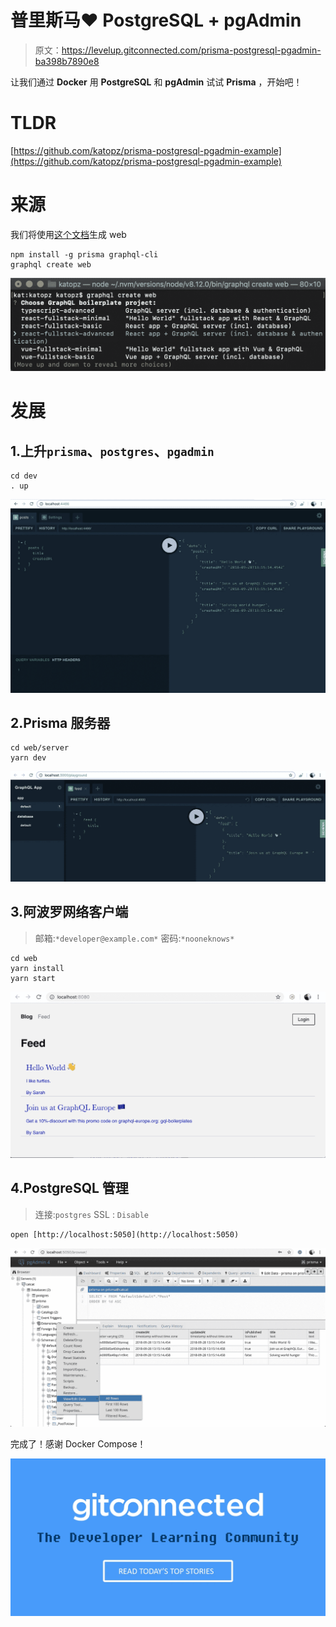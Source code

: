 # 普里斯马❤ PostgreSQL + pgAdmin

> 原文：<https://levelup.gitconnected.com/prisma-postgresql-pgadmin-ba398b7890e8>

让我们通过 **Docker** 用 **PostgreSQL** 和 **pgAdmin** 试试 **Prisma** ，开始吧！

# **TLDR**

[https://github.com/katopz/prisma-postgresql-pgadmin-example](https://github.com/katopz/prisma-postgresql-pgadmin-example)

# 来源

我们将使用[这个文档](https://www.prisma.io/docs/tutorials/bootstrapping-boilerplates/react-(fullstack)-tijghei9go/)生成 web

```
npm install -g prisma graphql-cli
graphql create web
```

![](img/bec43b17bcc2f90b1d97a9241b8a3624.png)

# 发展

## 1.上升`prisma`、`postgres`、`pgadmin`

```
cd dev
. up
```

![](img/78b5747d062888cc194cce6aea52349e.png)

## 2.Prisma 服务器

```
cd web/server
yarn dev
```

![](img/474218927edfcbe8a58b8b7ec6c1ed01.png)

## 3.阿波罗网络客户端

> 邮箱:`*developer@example.com*` 密码:`*nooneknows*`

```
cd web
yarn install
yarn start
```

![](img/1bd996bbc9eb9f7e1d055e1aba3c3de8.png)

## 4.PostgreSQL 管理

> 连接:`postgres` SSL : `Disable`

```
open [http://localhost:5050](http://localhost:5050)
```

![](img/3c409bd7c82ca11868bc20c2967e28b3.png)

完成了！感谢 Docker Compose！

[![](img/d9fe9ae1a34de6a28338eae427dd6438.png)](https://levelup.gitconnected.com)